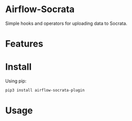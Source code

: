 # Airflow-Socrata
Simple hooks and operators for uploading data to Socrata.

# Features

# Install
Using pip:
```bash
pip3 install airflow-socrata-plugin
```

# Usage
